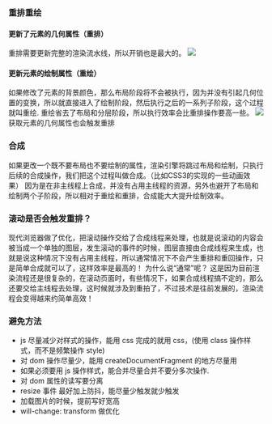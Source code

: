 ### 重排重绘
#### 更新了元素的几何属性（重排）
重排需要更新完整的渲染流水线，所以开销也是最大的。
![](https://static001.geekbang.org/resource/image/b3/e5/b3ed565230fe4f5c1886304a8ff754e5.png)
#### 更新元素的绘制属性（重绘）
如果修改了元素的背景颜色，那么布局阶段将不会被执行，因为并没有引起几何位置的变换，所以就直接进入了绘制阶段，然后执行之后的一系列子阶段，这个过程就叫重绘.
重绘省去了布局和分层阶段，所以执行效率会比重排操作要高一些。
![](https://static001.geekbang.org/resource/image/3c/03/3c1b7310648cccbf6aa4a42ad0202b03.png)
获取元素的几何属性也会触发重排
### 合成

如果更改一个既不要布局也不要绘制的属性，渲染引擎将跳过布局和绘制，只执行后续的合成操作，我们把这个过程叫做合成。（比如CSS3的实现的一些动画效果）
因为是在非主线程上合成，并没有占用主线程的资源，另外也避开了布局和绘制两个子阶段，所以相对于重绘和重排，合成能大大提升绘制效率。


### 滚动是否会触发重排？
 现代浏览器做了优化，把滚动操作交给了合成线程来处理，也就是说滚动的内容会被当成一个单独的图层，发生滚动的事件的时候，图层直接由合成线程来生成，也就是说这种情况下没有占用主线程，所以通常情况下不会产生重排和重回操作，只是简单合成就可以了，这样效率是最高的！
为什么说“通常”呢？ 这是因为目前渲染流程还是很复杂的，在滚动页面时，有些情况下，如果合成线程搞不定的，那么还要交给主线程去处理，这时候就涉及到重拍了，不过技术是往前发展的，渲染流程会变得越来约简单高效！
### 避免方法
- js 尽量减少对样式的操作，能用 css 完成的就用 css，(使用 class 操作样式，而不是频繁操作 style)
- 对 dom 操作尽量少，能用 createDocumentFragment 的地方尽量用
- 如果必须要用 js 操作样式，能合并尽量合并不要分多次操作.
- 对 dom 属性的读写要分离 
- resize 事件 最好加上防抖，能尽量少触发就少触发
- 加载图片的时候，提前写好宽高
-  will-change: transform 做优化